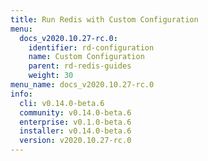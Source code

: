 ```yaml
---
title: Run Redis with Custom Configuration
menu:
  docs_v2020.10.27-rc.0:
    identifier: rd-configuration
    name: Custom Configuration
    parent: rd-redis-guides
    weight: 30
menu_name: docs_v2020.10.27-rc.0
info:
  cli: v0.14.0-beta.6
  community: v0.14.0-beta.6
  enterprise: v0.1.0-beta.6
  installer: v0.14.0-beta.6
  version: v2020.10.27-rc.0
---
```


